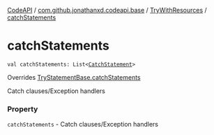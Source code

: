[CodeAPI](../../index.md) / [com.github.jonathanxd.codeapi.base](../index.md) / [TryWithResources](index.md) / [catchStatements](.)

# catchStatements

`val catchStatements: List<`[`CatchStatement`](../-catch-statement/index.md)`>`

Overrides [TryStatementBase.catchStatements](../-try-statement-base/catch-statements.md)

Catch clauses/Exception handlers

### Property

`catchStatements` - Catch clauses/Exception handlers